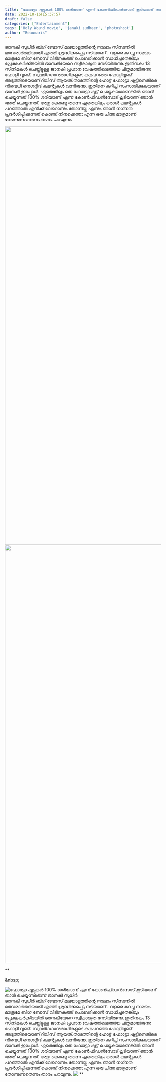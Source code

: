 ```yaml
---
title: "ഫോട്ടോ ഷൂട്ടുകൾ 100% ശരിയാണ് എന്ന് കോണ്‍ഫിഡന്‍സോട് കൂടിയാണ് താൻ ചെയ്യുന്നതെന്ന് ജാനകി സുധീർ"
date: 2022-10-16T15:37:57
draft: false
categories: ["Entertainment"]
tags: ['Holy Wound movie', 'janaki sudheer', 'photoshoot']
author: "Beaumaris"
---
```


ജാനകി സുധീര്‍ ബിഗ് ബോസ് മലയാളത്തിന്റെ നാലാം സീസണില്‍ മത്സരാര്‍ത്ഥിയായി എത്തി ശ്രദ്ധിക്കപ്പെട്ട നടിയാണ് . വളരെ കുറച്ചു സമയം മാത്രമേ ബിഗ് ബോസ് വീടിനകത്ത് ചെലവഴിക്കാൻ സാധിച്ചതെങ്കിലും പ്രേക്ഷകര്‍ക്കിടയില്‍ ജാനകിയേറെ സ്വീകാര്യത നേടിയിരുന്നു. ഇതിനകം 13 സിനിമകള്‍ ചെയ്തിട്ടുള്ള ജാനകി പ്രധാന വേഷത്തിലെത്തിയ ചിത്രമായിരുന്നു ഹോളി വൂണ്ട്. സ്വവര്ഗഗാനുരാഗികളുടെ കഥപറഞ്ഞ ഹോളിവൂണ്ട് അടുത്തിടെയാണ് റിലീസ് ആയത്.താരത്തിന്റെ ഹോട്ട് ഫോട്ടോ ഷൂട്ടിനെതിരെ നിരവധി നെഗറ്റീവ് കമന്റുകള്‍ വന്നിരുന്നു. ഇതിനെ കുറിച്ച് സംസാരിക്കുകയാണ് ജാനകി ഇപ്പോള്‍. ഏതെങ്കിലും ഒരു ഫോട്ടോ ഷൂട്ട് ചെയ്യുകയാണെങ്കില്‍ ഞാന്‍ ചെയ്യുന്നത് 100% ശരിയാണ് എന്ന് കോണ്‍ഫിഡന്‍സോട് കൂടിയാണ് ഞാന്‍ അത് ചെയ്യുന്നത്. അതു കൊണ്ടു തന്നെ ഏതെങ്കിലും ഒരാള്‍ കമന്റുകള്‍ പറഞ്ഞാല്‍ എനിക്ക് വേറൊന്നും തോന്നില്ല എന്നും ഞാന്‍ നഗ്‌നത പ്രദര്‍ശിപ്പിക്കുന്നത് കൊണ്ട് നിനക്കെന്താ എന്ന ഒരു ചിന്ത മാത്രമാണ് തോന്നുന്നതെന്നും താരം പറയുന്നു.

<img class="size-full wp-image-354947 aligncenter" src="https://cdn.boolokam.com/articles/2022/10/454545.jpg" alt="" width="1080" height="1350" /> <img class="size-full wp-image-354948 aligncenter" src="https://cdn.boolokam.com/articles/2022/10/fwffgggghh.jpg" alt="" width="1080" height="1350" />

**

&amp;nbsp;


![ഫോട്ടോ ഷൂട്ടുകൾ 100% ശരിയാണ് എന്ന് കോണ്‍ഫിഡന്‍സോട് കൂടിയാണ് താൻ ചെയ്യുന്നതെന്ന് ജാനകി സുധീർ](https://cdn.boolokam.com/articles/2022/10/454545.jpg)ജാനകി സുധീര്‍ ബിഗ് ബോസ് മലയാളത്തിന്റെ നാലാം സീസണില്‍ മത്സരാര്‍ത്ഥിയായി എത്തി ശ്രദ്ധിക്കപ്പെട്ട നടിയാണ് . വളരെ കുറച്ചു സമയം മാത്രമേ ബിഗ് ബോസ് വീടിനകത്ത് ചെലവഴിക്കാൻ സാധിച്ചതെങ്കിലും പ്രേക്ഷകര്‍ക്കിടയില്‍ ജാനകിയേറെ സ്വീകാര്യത നേടിയിരുന്നു. ഇതിനകം 13 സിനിമകള്‍ ചെയ്തിട്ടുള്ള ജാനകി പ്രധാന വേഷത്തിലെത്തിയ ചിത്രമായിരുന്നു ഹോളി വൂണ്ട്. സ്വവര്ഗഗാനുരാഗികളുടെ കഥപറഞ്ഞ ഹോളിവൂണ്ട് അടുത്തിടെയാണ് റിലീസ് ആയത്.താരത്തിന്റെ ഹോട്ട് ഫോട്ടോ ഷൂട്ടിനെതിരെ നിരവധി നെഗറ്റീവ് കമന്റുകള്‍ വന്നിരുന്നു. ഇതിനെ കുറിച്ച് സംസാരിക്കുകയാണ് ജാനകി ഇപ്പോള്‍. ഏതെങ്കിലും ഒരു ഫോട്ടോ ഷൂട്ട് ചെയ്യുകയാണെങ്കില്‍ ഞാന്‍ ചെയ്യുന്നത് 100% ശരിയാണ് എന്ന് കോണ്‍ഫിഡന്‍സോട് കൂടിയാണ് ഞാന്‍ അത് ചെയ്യുന്നത്. അതു കൊണ്ടു തന്നെ ഏതെങ്കിലും ഒരാള്‍ കമന്റുകള്‍ പറഞ്ഞാല്‍ എനിക്ക് വേറൊന്നും തോന്നില്ല എന്നും ഞാന്‍ നഗ്‌നത പ്രദര്‍ശിപ്പിക്കുന്നത് കൊണ്ട് നിനക്കെന്താ എന്ന ഒരു ചിന്ത മാത്രമാണ് തോന്നുന്നതെന്നും താരം പറയുന്നു. ![](https://cdn.boolokam.com/articles/2022/10/fwffgggghh.jpg) ** &nbsp;
